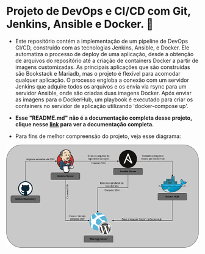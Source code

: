 # Projeto de DevOps e CI/CD com Git, Jenkins, Ansible e Docker. :whale:	

- Este repositório contém a implementação de um pipeline de DevOps CI/CD, construído com as tecnologias Jenkins, Ansible, e Docker. Ele automatiza o processo de deploy de uma aplicação, desde a obtenção de arquivos do repositório até a criação de containers Docker a partir de imagens customizadas. As principais aplicações que são construídas são Bookstack e Mariadb, mas o projeto é flexível para acomodar qualquer aplicação. O processo engloba a conexão com um servidor Jenkins que adquire todos os arquivos e os envia via rsync para um servidor Ansible, onde são criadas duas imagens Docker. Após enviar as imagens para o DockerHub, um playbook é executado para criar os containers no servidor de aplicação utilizando 'docker-compose up'.

- **Esse "README.md" não é a documentação completa desse projeto, clique nesse [link](https://EduardoVasconceloss.github.io/devops-ci-cd-project/) para ver a documentação completa.**

- Para fins de melhor compreensão do projeto, veja esse diagrama:
  
![projeto de devops](diagram_devops_project.png)

